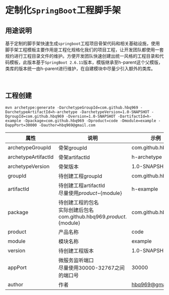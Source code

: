 # 定制化`SpringBoot`工程脚手架



## 用途说明

​	基于定制的脚手架快速生成`springboot`工程项目骨架代码和相关基础设施，使用脚手架工程模板主要作用是工程化规格化我们的项目工程，让开发团队都使用一套规约进行工程目录文件的维护。方便开发团队快速创建出统一风格的工程目录和代码模板，此版本基于`SpringBoot 2.6.11`版本，模版继承至h-parent这个父模版，类库的版本统一由h-parent进行维护，在自建模块中尽量少引入额外的类库。



<br/>

## 工程创建

```
mvn archetype:generate -DarchetypeGroupId=com.github.hbq969 -DarchetypeArtifactId=h-archetype -DarchetypeVersion=1.0-SNAPSHOT -DgroupId=com.github.hbq969 -Dversion=1.0-SNAPSHOT -DartifactId=h-example -Dpackage=com.github.hbq969 -Dproduct=code -Dmodule=example -DappPort=30000 -Dauthor=hbq969@gmail.com
```



| **属性**            | **说明**                                                     | **示例**          |
| ------------------- | ------------------------------------------------------------ | ----------------- |
| archetypeGroupId    | 骨架groupId                                                  | com.github.hbq969 |
| archetypeArtifactId | 骨架artifactId                                               | h-archetype       |
| archetypeVersion    | 骨架版本                                                     | 1.0-SNAPSHOT      |
| groupId             | 待创建工程groupId                                            | com.github.hbq969 |
| artifactId          | 待创建工程artifactId<br/>尽量使用${product}-${module}        | h-example         |
| package             | 待创建工程的包名<br/>实际创建后包名<br/>com.github.hbq969.${product}.${module} | com.github.hbq969 |
| product             | 产品名称                                                     | code              |
| module              | 模块名称                                                     | example           |
| version             | 待创建工程版本                                               | 1.0-SNAPSHOT      |
| appPort             | 微服务监听端口<br/>尽量使用30000-32767之间的端口号           | 30000             |
| author              | 作者                                                         | hbq969@gmail.com  |
